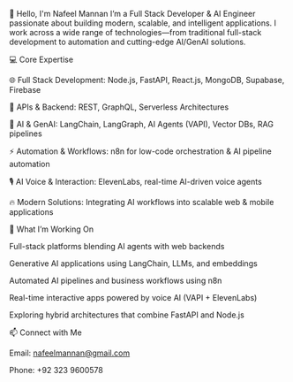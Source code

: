 👋 Hello, I'm Nafeel Mannan
I’m a Full Stack Developer & AI Engineer passionate about building modern, scalable, and intelligent applications. I work across a wide range of technologies—from traditional full-stack development to automation and cutting-edge AI/GenAI solutions.

💻 Core Expertise

🌐 Full Stack Development: Node.js, FastAPI, React.js, MongoDB, Supabase, Firebase

🔧 APIs & Backend: REST, GraphQL, Serverless Architectures

🤖 AI & GenAI: LangChain, LangGraph, AI Agents (VAPI), Vector DBs, RAG pipelines

⚡ Automation & Workflows: n8n for low-code orchestration & AI pipeline automation

🎙️ AI Voice & Interaction: ElevenLabs, real-time AI-driven voice agents

🔥 Modern Solutions: Integrating AI workflows into scalable web & mobile applications

🚀 What I’m Working On

Full-stack platforms blending AI agents with web backends

Generative AI applications using LangChain, LLMs, and embeddings

Automated AI pipelines and business workflows using n8n

Real-time interactive apps powered by voice AI (VAPI + ElevenLabs)

Exploring hybrid architectures that combine FastAPI and Node.js

📫 Connect with Me

Email: nafeelmannan@gmail.com

Phone: +92 323 9600578
